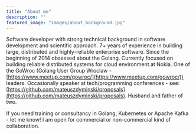 ```yaml
---
title: "About me"
description: ""
featured_image: "images/about_background.jpg"
---
```


Software developer with strong technical background in software development and scientific approach. 7+ years of experience in building large, distributed and highly-reliable enterprise software. Since the beginning of 2014 obsessed about the Golang. Currently focused on building reliable distributed systems for cloud environment at Nokia. One of the GoWroc (Golang User Group Wroclaw - [https://www.meetup.com/gowroc/](https://www.meetup.com/gowroc/)) leaders. Occasionally speaker at tech/programming conferences - see: [https://github.com/mateuszdyminski/proposals](https://github.com/mateuszdyminski/proposals). Husband and father of two.

If you need training or consultancy in Golang, Kubernetes or Apache Kafka - let me know! I am open for commercial or non-commercial kind of collaboration.
